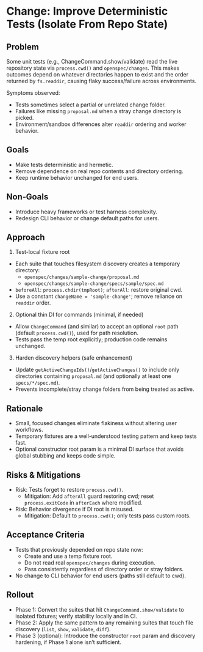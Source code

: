 # Change: Improve Deterministic Tests (Isolate From Repo State)

## Problem

Some unit tests (e.g., ChangeCommand.show/validate) read the live repository
state via `process.cwd()` and `openspec/changes`. This makes outcomes depend on
whatever directories happen to exist and the order returned by `fs.readdir`,
causing flaky success/failure across environments.

Symptoms observed:
- Tests sometimes select a partial or unrelated change folder.
- Failures like missing `proposal.md` when a stray change directory is picked.
- Environment/sandbox differences alter `readdir` ordering and worker behavior.

## Goals

- Make tests deterministic and hermetic.
- Remove dependence on real repo contents and directory ordering.
- Keep runtime behavior unchanged for end users.

## Non‑Goals

- Introduce heavy frameworks or test harness complexity.
- Redesign CLI behavior or change default paths for users.

## Approach

1) Test-local fixture root
- Each suite that touches filesystem discovery creates a temporary directory:
  - `openspec/changes/sample-change/proposal.md`
  - `openspec/changes/sample-change/specs/sample/spec.md`
- `beforeAll`: `process.chdir(tmpRoot)`; `afterAll`: restore original cwd.
- Use a constant `changeName = 'sample-change'`; remove reliance on
  `readdir` order.

2) Optional thin DI for commands (minimal, if needed)
- Allow `ChangeCommand` (and similar) to accept an optional `root` path
  (default `process.cwd()`), used for path resolution.
- Tests pass the temp root explicitly; production code remains unchanged.

3) Harden discovery helpers (safe enhancement)
- Update `getActiveChangeIds()`/`getActiveChanges()` to include only
  directories containing `proposal.md` (and optionally at least one
  `specs/*/spec.md`).
- Prevents incomplete/stray change folders from being treated as active.

## Rationale

- Small, focused changes eliminate flakiness without altering user workflows.
- Temporary fixtures are a well-understood testing pattern and keep tests fast.
- Optional constructor root param is a minimal DI surface that avoids global
  stubbing and keeps code simple.

## Risks & Mitigations

- Risk: Tests forget to restore `process.cwd()`.
  - Mitigation: Add `afterAll` guard restoring cwd; reset `process.exitCode` in
    `afterEach` where modified.
- Risk: Behavior divergence if DI root is misused.
  - Mitigation: Default to `process.cwd()`; only tests pass custom roots.

## Acceptance Criteria

- Tests that previously depended on repo state now:
  - Create and use a temp fixture root.
  - Do not read real `openspec/changes` during execution.
  - Pass consistently regardless of directory order or stray folders.
- No change to CLI behavior for end users (paths still default to cwd).

## Rollout

- Phase 1: Convert the suites that hit `ChangeCommand.show/validate` to
  isolated fixtures; verify stability locally and in CI.
- Phase 2: Apply the same pattern to any remaining suites that touch file
  discovery (`list`, `show`, `validate`, `diff`).
- Phase 3 (optional): Introduce the constructor `root` param and discovery
  hardening, if Phase 1 alone isn’t sufficient.

